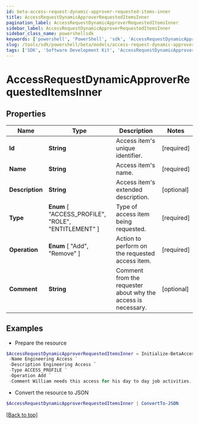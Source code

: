 ```yaml
---
id: beta-access-request-dynamic-approver-requested-items-inner
title: AccessRequestDynamicApproverRequestedItemsInner
pagination_label: AccessRequestDynamicApproverRequestedItemsInner
sidebar_label: AccessRequestDynamicApproverRequestedItemsInner
sidebar_class_name: powershellsdk
keywords: ['powershell', 'PowerShell', 'sdk', 'AccessRequestDynamicApproverRequestedItemsInner', 'BetaAccessRequestDynamicApproverRequestedItemsInner'] 
slug: /tools/sdk/powershell/beta/models/access-request-dynamic-approver-requested-items-inner
tags: ['SDK', 'Software Development Kit', 'AccessRequestDynamicApproverRequestedItemsInner', 'BetaAccessRequestDynamicApproverRequestedItemsInner']
---
```



# AccessRequestDynamicApproverRequestedItemsInner

## Properties

Name | Type | Description | Notes
------------ | ------------- | ------------- | -------------
**Id** | **String** | Access item's unique identifier. | [required]
**Name** | **String** | Access item's name. | [required]
**Description** | **String** | Access item's extended description. | [optional] 
**Type** |  **Enum** [  "ACCESS_PROFILE",    "ROLE",    "ENTITLEMENT" ] | Type of access item being requested. | [required]
**Operation** |  **Enum** [  "Add",    "Remove" ] | Action to perform on the requested access item. | [required]
**Comment** | **String** | Comment from the requester about why the access is necessary. | [optional] 

## Examples

- Prepare the resource
```powershell
$AccessRequestDynamicApproverRequestedItemsInner = Initialize-BetaAccessRequestDynamicApproverRequestedItemsInner  -Id 2c91808b6ef1d43e016efba0ce470904 `
 -Name Engineering Access `
 -Description Engineering Access `
 -Type ACCESS_PROFILE `
 -Operation Add `
 -Comment William needs this access for his day to day job activities.
```

- Convert the resource to JSON
```powershell
$AccessRequestDynamicApproverRequestedItemsInner | ConvertTo-JSON
```


[[Back to top]](#) 

